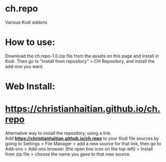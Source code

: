 # ch.repo
Various Kodi addons

# How to use:
Download the ch.repo-1.0.zip file from the assets on this page and install in Kodi. Then go to "Install from repository" > CH Repository, and install the add-ons you want.

# Web Install:
# https://christianhaitian.github.io/ch.repo
Alternative way to install the repository, using a link.  
Add **https://christianhaitian.github.io/ch.repo** to your Kodi file sources by going to Settings > File Manager > add a new source for that link, then go to Add-ons > Add-ons browser (the open box icon on the top-left) > Install from zip file > choose the name you gave to that new source.
